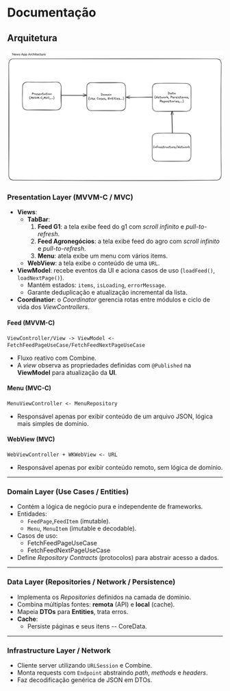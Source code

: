 # Documentação

## Arquitetura

![News App Architecture](NewsAppArchitecture.png)

### Presentation Layer (MVVM-C / MVC)

- **Views**:
  - **TabBar**:
    1. **Feed G1**: a tela exibe feed do g1 com *scroll infinito* e *pull-to-refresh*.
    2. **Feed Agronegócios**: a tela exibe feed do agro com *scroll infinito* e *pull-to-refresh*.
    3. **Menu**: atela exibe um menu com vários items.
  - **WebView**: a tela exibe o conteúdo de uma `URL`.
- **ViewModel**: recebe eventos da UI e aciona casos de uso
    (`loadFeed()`, `loadNextPage()`).
  - Mantém estados: `items`, `isLoading`, `errorMessage`.
  - Garante deduplicação e atualização incremental da lista.
- **Coordinatior**: o *Coordinator* gerencia rotas entre módulos e ciclo de vida dos *ViewControllers*.

#### Feed (MVVM-C)

    ViewController/View -> ViewModel <- FetchFeedPageUseCase/FetchFeedNextPageUseCase

- Fluxo reativo com Combine.
- A *view* observa as propriedades definidas com `@Published` na **ViewModel** para atualização da **UI**.

#### Menu (MVC-C)

    MenuViewController <- MenuRepository

- Responsável apenas por exibir conteúdo de um arquivo JSON, lógica mais simples de domínio.

#### WebView (MVC)

    WebViewController + WKWebView <- URL

- Responsável apenas por exibir conteúdo remoto, sem lógica de domínio.

------------------------------------------------------------------------

### Domain Layer (Use Cases / Entities)

- Contém a lógica de negócio pura e independente de frameworks.
- Entidades:
  - `FeedPage`,`FeedItem` (imutable).
  - `Menu`, `MenuItem` (imutable e decodable).
- Casos de uso:
  - FetchFeedPageUseCase
  - FetchFeedNextPageUseCase
- Define *Repository Contracts* (protocolos) para abstrair acesso a dados.

------------------------------------------------------------------------

### Data Layer (Repositories / Network / Persistence)

- Implementa os *Repositories* definidos na camada de domínio.
- Combina múltiplas fontes: **remota** (API) e **local** (cache).
- Mapeia **DTOs** para **Entities**, trata erros.
- **Cache**:
  - Persiste páginas e seus itens -- CoreData.

------------------------------------------------------------------------

### Infrastructure Layer / Network

- Cliente server utilizando  `URLSession` e Combine.
- Monta requests com `Endpoint` abstraindo *path*, *methods* e *headers*.
- Faz decodificação genérica de JSON em DTOs.
